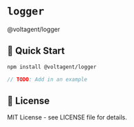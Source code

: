 # `logger`

@voltagent/logger

## 🚀 Quick Start

```bash
npm install @voltagent/logger
```

```typescript
// TODO: Add in an example
```

## 📄 License

MIT License - see LICENSE file for details.
